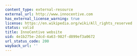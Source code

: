 ```yaml
---
content_type: external-resource
external_url: http://www.innocentive.com
has_external_license_warning: true
license: https://en.wikipedia.org/wiki/All_rights_reserved
status: valid
title: InnoCentive website
uid: 4e1b275e-2dcd-4a63-982f-d899ef3a0672
url_status_code: 200
wayback_url: ''
---
```

